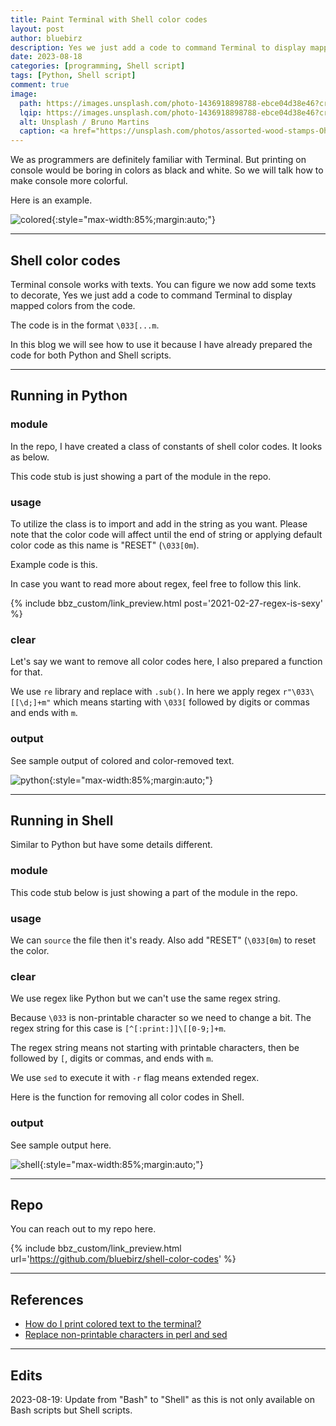 ```yaml
---
title: Paint Terminal with Shell color codes
layout: post
author: bluebirz
description: Yes we just add a code to command Terminal to display mapped colors from the code.
date: 2023-08-18
categories: [programming, Shell script]
tags: [Python, Shell script]
comment: true
image:
  path: https://images.unsplash.com/photo-1436918898788-ebce04d38e46?crop=entropy&cs=tinysrgb&fit=max&fm=jpg&ixid=M3wxMTc3M3wwfDF8c2VhcmNofDF8fHR5cG9ncmFwaHklMjBjb2xvciUyMHN0YW1wfGVufDB8fHx8MTY5MjI5ODI5MXww&ixlib=rb-4.0.3&q=80&w=2000
  lqip: https://images.unsplash.com/photo-1436918898788-ebce04d38e46?crop=entropy&cs=tinysrgb&fit=max&fm=jpg&ixid=M3wxMTc3M3wwfDF8c2VhcmNofDF8fHR5cG9ncmFwaHklMjBjb2xvciUyMHN0YW1wfGVufDB8fHx8MTY5MjI5ODI5MXww&ixlib=rb-4.0.3&q=10&w=490
  alt: Unsplash / Bruno Martins
  caption: <a href="https://unsplash.com/photos/assorted-wood-stamps-OhJmwB4XWLE">Unsplash / Bruno Martins</a>
---
```


We as programmers are definitely familiar with Terminal. But printing on console would be boring in colors as black and white. So we will talk how to make console more colorful.

Here is an example.

![colored](https://bluebirzdotnet.s3.ap-southeast-1.amazonaws.com/bash-colors/sample_mix_colors.png){:style="max-width:85%;margin:auto;"}

---

## Shell color codes

Terminal console works with texts. You can figure we now add some texts to decorate, Yes we just add a code to command Terminal to display mapped colors from the code.

The code is in the format `\033[...m`.

In this blog we will see how to use it because I have already prepared the code for both Python and Shell scripts.

---

## Running in Python

### module

In the repo, I have created a class of constants of shell color codes. It looks as below.

<script src="https://gist.github.com/bluebirz/900f11ea6baddbd9c5c470763ddf345f.js?file=bash_colors.py"></script>

This code stub is just showing a part of the module in the repo.

### usage

To utilize the class is to import and add in the string as you want. Please note that the color code will affect until the end of string or applying default color code as this name is "RESET" (`\033[0m`).

Example code is this.

<script src="https://gist.github.com/bluebirz/900f11ea6baddbd9c5c470763ddf345f.js?file=py-colored.py"></script>

In case you want to read more about regex, feel free to follow this link.

{% include bbz_custom/link_preview.html post='2021-02-27-regex-is-sexy' %}

### clear

Let's say we want to remove all color codes here, I also prepared a function for that.

<script src="https://gist.github.com/bluebirz/900f11ea6baddbd9c5c470763ddf345f.js?file=py-remove-colors.py"></script>

We use `re` library and replace with `.sub()`. In here we apply regex `r"\033\[[\d;]+m"` which means starting with `\033[` followed by digits or commas and ends with `m`.

### output

See sample output of colored and color-removed text.

![python](https://bluebirzdotnet.s3.ap-southeast-1.amazonaws.com/bash-colors/sample_run_python.png){:style="max-width:85%;margin:auto;"}

---

## Running in Shell

Similar to Python but have some details different.

### module

This code stub below is just showing a part of the module in the repo.

<script src="https://gist.github.com/bluebirz/900f11ea6baddbd9c5c470763ddf345f.js?file=bash_colors.sh"></script>

### usage

We can `source` the file then it's ready. Also add "RESET" (`\033[0m`) to reset the color.

<script src="https://gist.github.com/bluebirz/900f11ea6baddbd9c5c470763ddf345f.js?file=sh-colored.sh"></script>

### clear

We use regex like Python but we can't use the same regex string.

Because `\033` is non-printable character so we need to change a bit. The regex string for this case is `[^[:print:]]\[[0-9;]+m`.

The regex string means not starting with printable characters, then be followed by `[`, digits or commas, and ends with `m`.

We use `sed` to execute it with `-r` flag means extended regex.

Here is the function for removing all color codes in Shell.

<script src="https://gist.github.com/bluebirz/900f11ea6baddbd9c5c470763ddf345f.js?file=sh-remove-colors.sh"></script>

### output

See sample output here.

![shell](https://bluebirzdotnet.s3.ap-southeast-1.amazonaws.com/bash-colors/sample_run_bash.png){:style="max-width:85%;margin:auto;"}

---

## Repo

You can reach out to my repo here.

{% include bbz_custom/link_preview.html url='<https://github.com/bluebirz/shell-color-codes>' %}

---

## References

- [How do I print colored text to the terminal?](https://stackoverflow.com/questions/287871/how-do-i-print-colored-text-to-the-terminal)
- [Replace non-printable characters in perl and sed](https://unix.stackexchange.com/questions/201751/replace-non-printable-characters-in-perl-and-sed/201753#201753)

---

## Edits

2023-08-19: Update from "Bash" to "Shell" as this is not only available on Bash scripts but Shell scripts.
